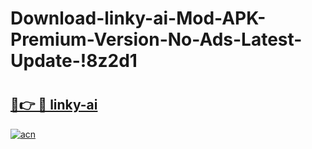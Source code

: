 # Download-linky-ai-Mod-APK-Premium-Version-No-Ads-Latest-Update-!8z2d1

# <h2><a href="https://wp4ycp.esa.edu.pl?title=linky-ai&ref=8z2d1">🔗👉 🔴 linky-ai</a></h2>

[![acn](https://github.com/user-attachments/assets/0f9c940e-d8b0-45ae-aac7-cd30a18b3e1c)](https://wp4ycp.esa.edu.pl?title=linky-ai&ref=8z2d1)

